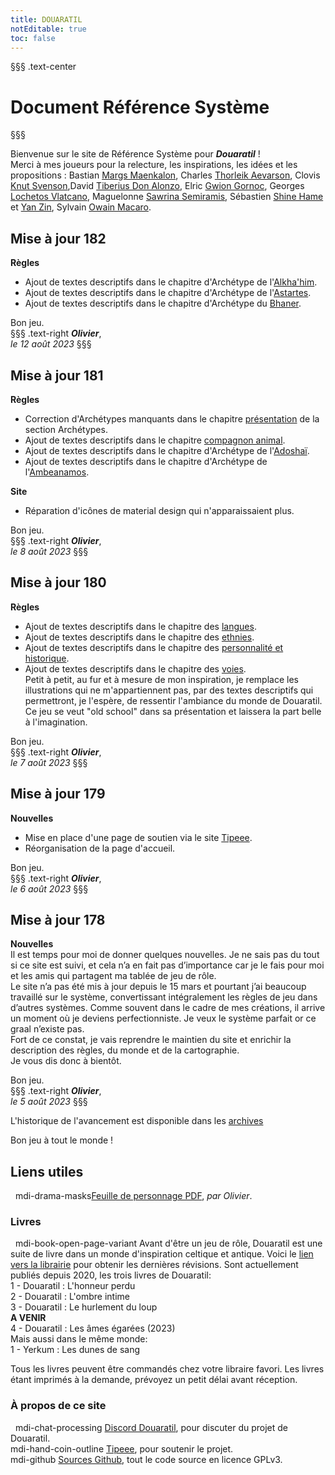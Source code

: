 ```yaml
---
title: DOUARATIL
notEditable: true
toc: false
---
```

§§§ .text-center
# Document Référence Système
§§§

<v-row>

<v-col cols="12" md="6">

Bienvenue sur le site de Référence Système pour _**Douaratil**_ !  
Merci à mes joueurs pour la relecture, les inspirations, les idées et les propositions : Bastian [Margs Maenkalon](/bestiaire/margs-maenkalon), Charles [Thorleik Aevarson](/bestiaire/thorleik-aevarson), Clovis [Knut Svenson](/bestiaire/knut-svenson),David [Tiberius Don Alonzo](/bestiaire/tiberius-don-alonzo), Elric [Gwion Gornoc](/bestiaire/gwion-gornoc), Georges [Lochetos Vlatcano](/bestiaire/lochetos-vlatcano), Maguelonne [Sawrina Semiramis](/bestiaire/sawrina-semiramis), Sébastien [Shine Hame](/bestiaire/shine-hame) et [Yan Zin](/bestiaire/yan-zin), Sylvain [Owain Macaro](/bestiaire/owain-macaro).  

## Mise à jour 182
**Règles**   
- Ajout de textes descriptifs dans le chapitre d'Archétype de l'[Alkha'him](/archetypes/alkahim).    
- Ajout de textes descriptifs dans le chapitre d'Archétype de l'[Astartes](/archetypes/astartes).  
- Ajout de textes descriptifs dans le chapitre d'Archétype du [Bhaner](/archetypes/bhaner).  

Bon jeu.     
§§§ .text-right
_**Olivier**_,  
_le 12 août 2023_
§§§

## Mise à jour 181
**Règles**   
- Correction d'Archétypes manquants dans le chapitre [présentation](/archetypes/1-presentation) de la section Archétypes.  
- Ajout de textes descriptifs dans le chapitre [compagnon animal](/archetypes/2-compagnon-animal).   
- Ajout de textes descriptifs dans le chapitre d'Archétype de l'[Adoshaï](/archetypes/adoshai).  
- Ajout de textes descriptifs dans le chapitre d'Archétype de l'[Ambeanamos](/archetypes/ambeanamos).  

**Site**
- Réparation d'icônes de material design qui n'apparaissaient plus.   

Bon jeu.     
§§§ .text-right
_**Olivier**_,  
_le 8 août 2023_
§§§

## Mise à jour 180
**Règles**   
- Ajout de textes descriptifs dans le chapitre des [langues](/langues).   
- Ajout de textes descriptifs dans le chapitre des [ethnies](/ethnies).  
- Ajout de textes descriptifs dans le chapitre des [personnalité et historique](/personnalite-et-historique).    
- Ajout de textes descriptifs dans le chapitre des [voies](/voies).   
Petit à petit, au fur et à mesure de mon inspiration, je remplace les illustrations qui ne m'appartiennent pas, par des textes descriptifs qui permettront, je l'espère, de ressentir l'ambiance du monde de Douaratil. Ce jeu se veut "old school" dans sa présentation et laissera la part belle à l'imagination.   

Bon jeu.     
§§§ .text-right
_**Olivier**_,  
_le 7 août 2023_
§§§

## Mise à jour 179
**Nouvelles**   
- Mise en place d'une page de soutien via le site [Tipeee](https://fr.tipeee.com/douaratil).   
- Réorganisation de la page d'accueil.   

Bon jeu.     
§§§ .text-right
_**Olivier**_,  
_le 6 août 2023_
§§§

## Mise à jour 178
**Nouvelles**   
Il est temps pour moi de donner quelques nouvelles. Je ne sais pas du tout si ce site est suivi, et cela n’a en fait pas d’importance car je le fais pour moi et les amis qui partagent ma tablée de jeu de rôle.   
Le site n’a pas été mis à jour depuis le 15 mars et pourtant j’ai beaucoup travaillé sur le système, convertissant intégralement les règles de jeu dans d’autres systèmes. Comme souvent dans le cadre de mes créations, il arrive un moment où je deviens perfectionniste. Je veux le système parfait or ce graal n’existe pas.  
Fort de ce constat, je vais reprendre le maintien du site et enrichir la description des règles, du monde et de la cartographie.  
Je vous dis donc à bientôt.

Bon jeu.     
§§§ .text-right
_**Olivier**_,  
_le 5 août 2023_
§§§





L'historique de l'avancement est disponible dans les [archives](/archives/)

Bon jeu à tout le monde !

</v-col>

<v-col cols="12" md="6">

## Liens utiles
&nbsp;
<v-icon>mdi-drama-masks</v-icon>[Feuille de personnage PDF](https://www.douaratil.fr/feuilledejdr/FDPgenerique.pdf), _par Olivier_.  

### Livres
&nbsp;
<v-icon>mdi-book-open-page-variant</v-icon>  Avant d'être un jeu de rôle, Douaratil est une suite de livre dans un monde d'inspiration celtique et antique. Voici le [lien vers la librairie](https://www.bod.fr/librairie/catalogsearch/result/?q=Douaratil) pour obtenir les dernières révisions. Sont actuellement publiés depuis 2020, les trois livres de Douaratil:  
1 - Douaratil : L'honneur perdu  
2 - Douaratil : L'ombre intime  
3 - Douaratil : Le hurlement du loup  
**A VENIR**  
4 - Douaratil : Les âmes égarées (2023)   
Mais aussi dans le même monde:   
1 - Yerkum : Les dunes de sang  

Tous les livres peuvent être commandés chez votre libraire favori. Les livres étant imprimés à la demande, prévoyez un petit délai avant réception.    

### À propos de ce site
&nbsp;
<v-icon>mdi-chat-processing</v-icon> [Discord Douaratil](https://discord.gg/Q9hv6FD7), pour discuter du projet de Douaratil.  
<v-icon>mdi-hand-coin-outline</v-icon> [Tipeee](https://fr.tipeee.com/douaratil), pour soutenir le projet.  
<v-icon>mdi-github</v-icon> [Sources Github](https://github.com/Douaratil/douaratil-drs), tout le code source en licence GPLv3.  


</v-col>

</v-row>
